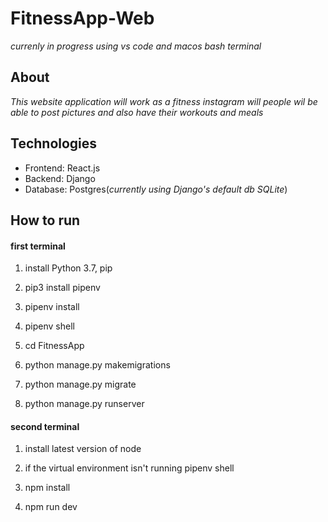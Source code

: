 # FitnessApp-Web
*currenly in progress*
*using vs code and macos bash terminal*

## About
*This website application will work as a fitness instagram will people wil be able to post pictures and also have their workouts and meals*

## Technologies
* Frontend: React.js
* Backend: Django
* Database: Postgres(*currently using Django's default db SQLite*)

## How to run
#### first terminal

1. install Python 3.7, pip 

1. pip3 install pipenv

1. pipenv install

1. pipenv shell

1. cd FitnessApp

1. python manage.py makemigrations

1. python manage.py migrate

1. python manage.py runserver

#### second terminal

1. install latest version of node

1. if the virtual environment isn't running pipenv shell

1. npm install

1. npm run dev
